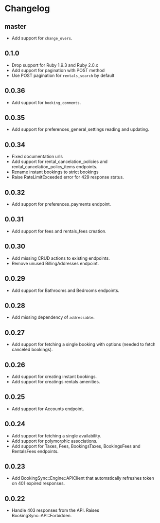 # Changelog

## master

- Add support for `change_overs`.

## 0.1.0

- Drop support for Ruby 1.9.3 and Ruby 2.0.x
- Add support for pagination with POST method
- Use POST pagination for `rentals_search` by default

## 0.0.36

- Add support for `booking_comments`.

## 0.0.35

- Add support for preferences_general_settings reading and updating.

## 0.0.34

- Fixed documentation urls
- Add support for rental_cancelation_policies and rental_cancelation_policy_items endpoints.
- Rename instant bookings to strict bookings
- Raise RateLimitExceeded error for 429 response status.

## 0.0.32

- Add support for preferences_payments endpoint.

## 0.0.31

- Add support for fees and rentals_fees creation.

## 0.0.30

- Add missing CRUD actions to existing endpoints.
- Remove unused BillingAddresses endpoint.

## 0.0.29

- Add support for Bathrooms and Bedrooms endpoints.

## 0.0.28

- Add missing dependency of `addressable`.

## 0.0.27

- Add support for fetching a single booking with options (needed to fetch canceled bookings).

## 0.0.26

- Add support for creating instant bookings.
- Add support for creatings rentals amenities.

## 0.0.25

- Add support for Accounts endpoint.

## 0.0.24

- Add support for fetching a single availability.
- Add support for polymorphic associations.
- Add support for Taxes, Fees, BookingsTaxes, BookingsFees and RentalsFees endpoints.

## 0.0.23

- Add BookingSync::Engine::APIClient that automatically refreshes token on 401 expired responses.

## 0.0.22

- Handle 403 responses from the API. Raises BookingSync::API::Forbidden.

